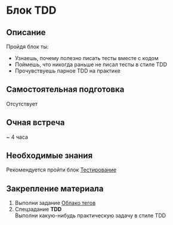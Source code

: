 # Блок TDD

## Описание

Пройдя блок ты:

- Узнаешь, почему полезно писать тесты вместе с кодом
- Поймешь, что никогда раньше не писал тесты в стиле TDD
- Прочувствуешь парное TDD на практике


## Самостоятельная подготовка

Отсутствует


## Очная встреча

~ 4 часа


## Необходимые знания

Рекомендуется пройти блок [Тестирование](https://github.com/kontur-csharper/testing)


## Закрепление материала

1. Выполни задание [Облако тегов](HomeExercise.md)
2. Спецзадание __TDD__  
Выполни какую-нибудь практическую задачу в стиле TDD

